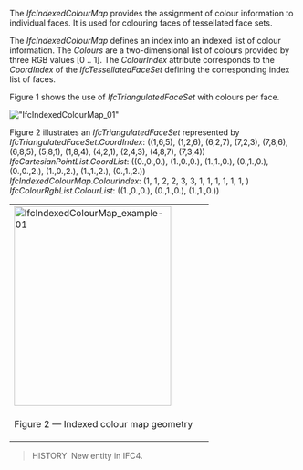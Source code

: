 The _IfcIndexedColourMap_ provides the assignment of colour information to individual faces. It is used for colouring faces of tessellated face sets.

The _IfcIndexedColourMap_ defines an index into an indexed list of colour information. The _Colours_ are a two-dimensional list of colours provided by three RGB values [0 .. 1]. The _ColourIndex_ attribute corresponds to the _CoordIndex_ of the _IfcTessellatedFaceSet_ defining the corresponding index list of faces.

Figure 1 shows the use of _IfcTriangulatedFaceSet_ with colours per face.

!["IfcIndexedColourMap_01"](../../../figures/IfcIndexedColourMap_01.png "Figure 1 &mdash; Indexed colour map")

Figure 2 illustrates an _IfcTriangulatedFaceSet_ represented by  
_IfcTriangulatedFaceSet.CoordIndex_: ((1,6,5), (1,2,6), (6,2,7), (7,2,3), (7,8,6), (6,8,5), (5,8,1), (1,8,4), (4,2,1), (2,4,3), (4,8,7), (7,3,4))  
_IfcCartesianPointList.CoordList_: ((0.,0.,0.), (1.,0.,0.), (1.,1.,0.), (0.,1.,0.), (0.,0.,2.), (1.,0.,2.), (1.,1.,2.), (0.,1.,2.))  
_IfcIndexedColourMap.ColourIndex_: (1, 1, 2, 2, 3, 3, 1, 1, 1, 1, 1, 1, )  
_IfcColourRgbList.ColourList_: ((1.,0.,0.), (0.,1.,0.), (1.,1.,0.))

<table>
      <tr>
        <td>
          <img src="../../../figures/IfcIndexedColourMap_example-01.png" width="275" height="350" alt="IfcIndexedColourMap_example-01">
        </td>
        <td>
          &nbsp;
        </td>
      </tr>
      <tr>
        <td>
          <p class="figure">Figure 2 &mdash; Indexed colour map geometry 
          </p>
        </td>
        <td>
          &nbsp;
        </td>
      </tr>
    </table>

> HISTORY&nbsp; New entity in IFC4.